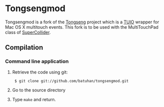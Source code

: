 Tongsengmod
========

Tongsengmod is a fork of the [Tongseng](http://github.com/fajran/tongseng) project which is a [TUIO](http://tuio.org) wrapper 
for Mac OS X multitouch events. This fork is to be used with the MultiTouchPad class of [SuperCollider](http://supercollider.sourceforge.net).

Compilation
-----------

### Command line application

1. Retrieve the code using git:
		
		$ git clone git://github.com/batuhan/tongsengmod.git
		
2. Go to the source directory
3. Type `make` and return.


